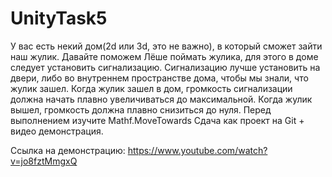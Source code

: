 # UnityTask5
У вас есть некий дом(2d или 3d, это не важно), в который сможет зайти наш жулик.
Давайте поможем Лёше поймать жулика, для этого в доме следует установить сигнализацию.
Сигнализацию лучше установить на двери, либо во внутреннем пространстве дома, чтобы мы знали, что жулик зашел.
Когда жулик зашел в дом, громкость сигнализации должна начать плавно увеличиваться до максимальной. Когда жулик вышел, громкость должна плавно снизиться до нуля.
Перед выполнением изучите Mathf.MoveTowards
Сдача как проект на Git + видео демонстрация.


Ссылка на демонстрацию:     https://www.youtube.com/watch?v=jo8fztMmgxQ
